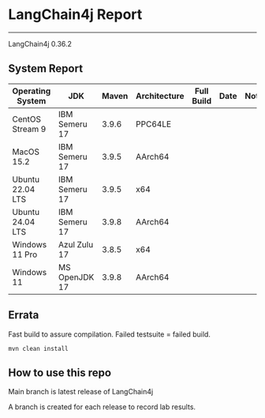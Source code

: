 # LangChain4j Report
--- 

LangChain4j 0.36.2

## System Report

| Operating System    | JDK       | Maven | Architecture | Full Build | Date  | Notes |
|---------------------|-----------|-------|--------------|------------|-------|-------|
| CentOS Stream 9     | IBM Semeru 17  | 3.9.6 | PPC64LE      |   |  | |
| MacOS 15.2          | IBM Semeru 17  | 3.9.5 | AArch64      |  |  | |
| Ubuntu 22.04 LTS    | IBM Semeru 17  | 3.9.5 | x64      |  |  | |
| Ubuntu 24.04 LTS    | IBM Semeru 17  | 3.9.8 | AArch64      |  | | |
| Windows 11 Pro      | Azul Zulu 17  | 3.8.5 | x64      |  |  | |
| Windows 11       | MS OpenJDK 17  | 3.9.8 | AArch64      |  |  | |


## Errata


Fast build to assure compilation. Failed testsuite = failed build.
```
mvn clean install
```

## How to use this repo

Main branch is latest release of LangChain4j

A branch is created for each release to record lab results.
